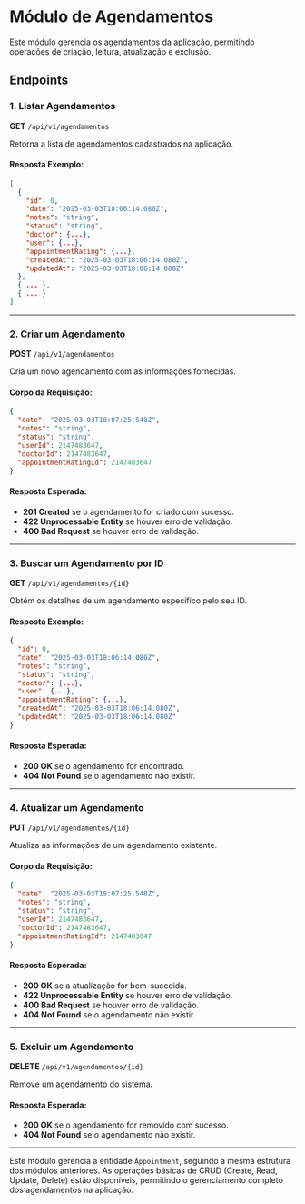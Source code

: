 # Módulo de Agendamentos

Este módulo gerencia os agendamentos da aplicação, permitindo operações de criação, leitura, atualização e exclusão.

## Endpoints

### 1. Listar Agendamentos

**GET** `/api/v1/agendamentos`

Retorna a lista de agendamentos cadastrados na aplicação.

#### Resposta Exemplo:

```json
[
  {
    "id": 0,
    "date": "2025-03-03T18:06:14.080Z",
    "notes": "string",
    "status": "string",
    "doctor": {...},
    "user": {...},
    "appointmentRating": {...},
    "createdAt": "2025-03-03T18:06:14.080Z",
    "updatedAt": "2025-03-03T18:06:14.080Z"
  },
  { ... },
  { ... }
]
```

---

### 2. Criar um Agendamento

**POST** `/api/v1/agendamentos`

Cria um novo agendamento com as informações fornecidas.

#### Corpo da Requisição:

```json
{
  "date": "2025-03-03T18:07:25.548Z",
  "notes": "string",
  "status": "string",
  "userId": 2147483647,
  "doctorId": 2147483647,
  "appointmentRatingId": 2147483647
}
```

#### Resposta Esperada:
- **201 Created** se o agendamento for criado com sucesso.
- **422 Unprocessable Entity** se houver erro de validação.
- **400 Bad Request** se houver erro de validação.

---

### 3. Buscar um Agendamento por ID

**GET** `/api/v1/agendamentos/{id}`

Obtém os detalhes de um agendamento específico pelo seu ID.

#### Resposta Exemplo:

```json
{
  "id": 0,
  "date": "2025-03-03T18:06:14.080Z",
  "notes": "string",
  "status": "string",
  "doctor": {...},
  "user": {...},
  "appointmentRating": {...},
  "createdAt": "2025-03-03T18:06:14.080Z",
  "updatedAt": "2025-03-03T18:06:14.080Z"
}
```

#### Resposta Esperada:
- **200 OK** se o agendamento for encontrado.
- **404 Not Found** se o agendamento não existir.

---

### 4. Atualizar um Agendamento

**PUT** `/api/v1/agendamentos/{id}`

Atualiza as informações de um agendamento existente.

#### Corpo da Requisição:

```json
{
  "date": "2025-03-03T18:07:25.548Z",
  "notes": "string",
  "status": "string",
  "userId": 2147483647,
  "doctorId": 2147483647,
  "appointmentRatingId": 2147483647
}
```

#### Resposta Esperada:
- **200 OK** se a atualização for bem-sucedida.
- **422 Unprocessable Entity** se houver erro de validação.
- **400 Bad Request** se houver erro de validação.
- **404 Not Found** se o agendamento não existir.

---

### 5. Excluir um Agendamento

**DELETE** `/api/v1/agendamentos/{id}`

Remove um agendamento do sistema.

#### Resposta Esperada:
- **200 OK** se o agendamento for removido com sucesso.
- **404 Not Found** se o agendamento não existir.

---

Este módulo gerencia a entidade `Appointment`, seguindo a mesma estrutura dos módulos anteriores. As operações básicas de CRUD (Create, Read, Update, Delete) estão disponíveis, permitindo o gerenciamento completo dos agendamentos na aplicação.